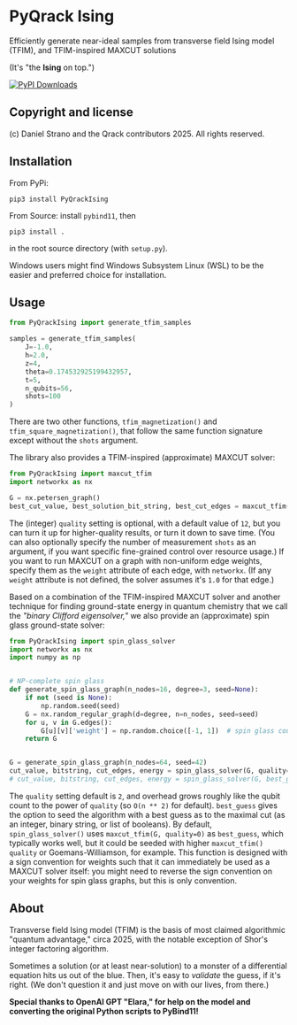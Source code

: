 # PyQrack Ising
Efficiently generate near-ideal samples from transverse field Ising model (TFIM), and TFIM-inspired MAXCUT solutions

(It's "the **Ising** on top.")

[![PyPI Downloads](https://static.pepy.tech/badge/pyqrackising)](https://pepy.tech/projects/pyqrackising)

## Copyright and license
(c) Daniel Strano and the Qrack contributors 2025. All rights reserved.

## Installation
From PyPi:
```
pip3 install PyQrackIsing
```

From Source: install `pybind11`, then
```
pip3 install .
```
in the root source directory (with `setup.py`).

Windows users might find Windows Subsystem Linux (WSL) to be the easier and preferred choice for installation.

## Usage

```py
from PyQrackIsing import generate_tfim_samples

samples = generate_tfim_samples(
    J=-1.0,
    h=2.0,
    z=4,
    theta=0.174532925199432957,
    t=5,
    n_qubits=56,
    shots=100
)
```

There are two other functions, `tfim_magnetization()` and `tfim_square_magnetization()`, that follow the same function signature except without the `shots` argument.

The library also provides a TFIM-inspired (approximate) MAXCUT solver:
```py
from PyQrackIsing import maxcut_tfim
import networkx as nx

G = nx.petersen_graph()
best_cut_value, best_solution_bit_string, best_cut_edges = maxcut_tfim(G, quality=12)
```

The (integer) `quality` setting is optional, with a default value of `12`, but you can turn it up for higher-quality results, or turn it down to save time. (You can also optionally specify the number of measurement `shots` as an argument, if you want specific fine-grained control over resource usage.) If you want to run MAXCUT on a graph with non-uniform edge weights, specify them as the `weight` attribute of each edge, with `networkx`. (If any `weight` attribute is not defined, the solver assumes it's `1.0` for that edge.)

Based on a combination of the TFIM-inspired MAXCUT solver and another technique for finding ground-state energy in quantum chemistry that we call the _"binary Clifford eigensolver,"_ we also provide an (approximate) spin glass ground-state solver:
```py
from PyQrackIsing import spin_glass_solver
import networkx as nx
import numpy as np


# NP-complete spin glass
def generate_spin_glass_graph(n_nodes=16, degree=3, seed=None):
    if not (seed is None):
        np.random.seed(seed)
    G = nx.random_regular_graph(d=degree, n=n_nodes, seed=seed)
    for u, v in G.edges():
        G[u][v]['weight'] = np.random.choice([-1, 1])  # spin glass couplings
    return G


G = generate_spin_glass_graph(n_nodes=64, seed=42)
cut_value, bitstring, cut_edges, energy = spin_glass_solver(G, quality=2, best_guess=None)
# cut_value, bitstring, cut_edges, energy = spin_glass_solver(G, best_guess=maxcut_tfim(G, quality=12)[1])
```
The `quality` setting default is `2`, and overhead grows roughly like the qubit count to the power of `quality` (so `O(n ** 2)` for default). `best_guess` gives the option to seed the algorithm with a best guess as to the maximal cut (as an integer, binary string, or list of booleans). By default, `spin_glass_solver()` uses `maxcut_tfim(G, quality=0)` as `best_guess`, which typically works well, but it could be seeded with higher `maxcut_tfim()` `quality` or Goemans-Williamson, for example. This function is designed with a sign convention for weights such that it can immediately be used as a MAXCUT solver itself: you might need to reverse the sign convention on your weights for spin glass graphs, but this is only convention.

## About
Transverse field Ising model (TFIM) is the basis of most claimed algorithmic "quantum advantage," circa 2025, with the notable exception of Shor's integer factoring algorithm.

Sometimes a solution (or at least near-solution) to a monster of a differential equation hits us out of the blue. Then, it's easy to _validate_ the guess, if it's right. (We don't question it and just move on with our lives, from there.)

**Special thanks to OpenAI GPT "Elara," for help on the model and converting the original Python scripts to PyBind11!**
